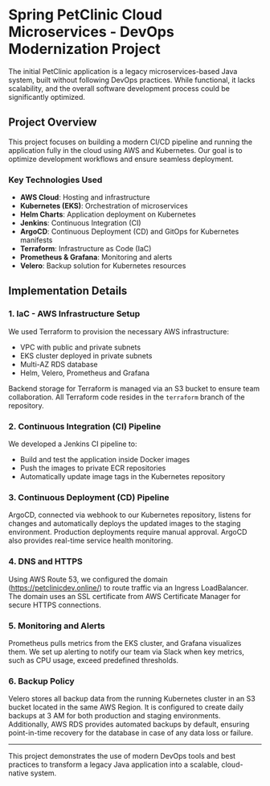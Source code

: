 # Spring PetClinic Cloud Microservices - DevOps Modernization Project

The initial PetClinic application is a legacy microservices-based Java system, built without following DevOps practices. While functional, it lacks scalability, and the overall software development process could be significantly optimized.

## Project Overview

This project focuses on building a modern CI/CD pipeline and running the application fully in the cloud using AWS and Kubernetes. Our goal is to optimize development workflows and ensure seamless deployment.

### Key Technologies Used
- **AWS Cloud**: Hosting and infrastructure
- **Kubernetes (EKS)**: Orchestration of microservices
- **Helm Charts**: Application deployment on Kubernetes
- **Jenkins**: Continuous Integration (CI)
- **ArgoCD**: Continuous Deployment (CD) and GitOps for Kubernetes manifests
- **Terraform**: Infrastructure as Code (IaC)
- **Prometheus & Grafana**: Monitoring and alerts
- **Velero**: Backup solution for Kubernetes resources
  
## Implementation Details

### 1. **IaC - AWS Infrastructure Setup**
We used Terraform to provision the necessary AWS infrastructure:
- VPC with public and private subnets
- EKS cluster deployed in private subnets
- Multi-AZ RDS database
- Helm, Velero, Prometheus and Grafana

Backend storage for Terraform is managed via an S3 bucket to ensure team collaboration. All Terraform code resides in the `terraform` branch of the repository.

### 2. **Continuous Integration (CI) Pipeline**
We developed a Jenkins CI pipeline to:
- Build and test the application inside Docker images
- Push the images to private ECR repositories
- Automatically update image tags in the Kubernetes repository

### 3. **Continuous Deployment (CD) Pipeline**
ArgoCD, connected via webhook to our Kubernetes repository, listens for changes and automatically deploys the updated images to the staging environment. Production deployments require manual approval. ArgoCD also provides real-time service health monitoring.

### 4. **DNS and HTTPS**
Using AWS Route 53, we configured the domain (https://petclinicdev.online/) to route traffic via an Ingress LoadBalancer. The domain uses an SSL certificate from AWS Certificate Manager for secure HTTPS connections.

### 5. **Monitoring and Alerts**
Prometheus pulls metrics from the EKS cluster, and Grafana visualizes them. We set up alerting to notify our team via Slack when key metrics, such as CPU usage, exceed predefined thresholds.

### 6. **Backup Policy**
Velero stores all backup data from the running Kubernetes cluster in an S3 bucket located in the same AWS Region. It is configured to create daily backups at 3 AM for both production and staging environments. Additionally, AWS RDS provides automated backups by default, ensuring point-in-time recovery for the database in case of any data loss or failure.

---

This project demonstrates the use of modern DevOps tools and best practices to transform a legacy Java application into a scalable, cloud-native system.

